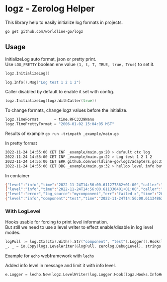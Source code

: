 # logz - Zerolog Helper

This library help to easily initialize log formats in projects.

```sh
go get github.com/worldline-go/logz
```

## Usage

InitializeLog auto format, json or pretty print.  
Use `LOG_PRETTY` boolean env value `(1, t, T, TRUE, true, True)` to set it.

```go
logz.InitializeLog()

log.Info().Msg("Log test 1 2 1 2")
```

Caller disabled by default to enable it set with config.

```go
logz.InitializeLog(logz.WithCaller(true))
```

To change formats, change logz values before the initialize.

```go
logz.TimeFormat       = time.RFC3339Nano
logz.TimePrettyFormat = "2006-01-02 15:04:05 MST"
```

Results of example `go run -trimpath _example/main.go`

In pretty format

```sh
2022-11-24 14:55:00 CET INF _example/main.go:20 > default ctx log
2022-11-24 14:55:00 CET INF _example/main.go:22 > Log test 1 2 1 2
2022-11-24 14:55:00 CET ERR github.com/worldline-go/logz/adapters.go:31 > this is message err="failed x" log_source=mycomponent
2022-11-24 14:55:00 CET DBG _example/main.go:32 > helloo level info but show debug component=test
```

In container

```sh
{"level":"info","time":"2022-11-24T14:56:00.611277862+01:00","caller":"./main.go:20","message":"default ctx log"}
{"level":"info","time":"2022-11-24T14:56:00.611330401+01:00","caller":"./main.go:22","message":"Log test 1 2 1 2"}
{"level":"error","log_source":"mycomponent","err":"failed x","time":"2022-11-24T14:56:00.611339445+01:00","caller":"github.com/worldline-go/logz/adapters.go:31","message":"this is message"}
{"level":"info","component":"test","time":"2022-11-24T14:56:00.611348632+01:00","caller":"./main.go:32","level":"debug","message":"helloo level info but show debug"}
```

### With LogLevel

Hooks usable for forcing to print level information.  
But still we need to use a level writer to effect enable/disable in log level modes.

```go
logPull := log.Ctx(ctx).With().Str("component", "test").Logger().Hook(logz.Hooks.DebugHook)
_, _ = io.Copy(logz.LevelWriter(&logPull, zerolog.DebugLevel), strings.NewReader("message X"))
```

Example for `echo` webframework with `lecho`

Added info level in message and limit it with info level.

```go
e.Logger = lecho.New(logz.LevelWriter(log.Logger.Hook(logz.Hooks.InfoHook), zerolog.InfoLevel))
```
